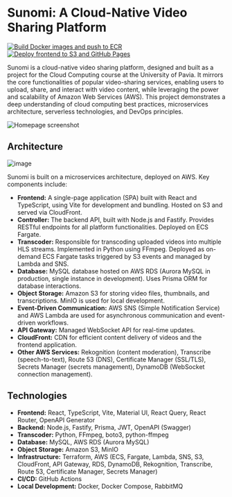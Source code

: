 # Sunomi: A Cloud-Native Video Sharing Platform

[![Build Docker images and push to ECR](https://github.com/ferraridavide/cloud/actions/workflows/build_to_ecr.yml/badge.svg)](https://github.com/ferraridavide/cloud/actions/workflows/build_to_ecr.yml)
[![Deploy frontend to S3 and GitHub Pages](https://github.com/ferraridavide/sunomi/actions/workflows/build_frontend.yml/badge.svg?branch=main)](https://github.com/ferraridavide/sunomi/actions/workflows/build_frontend.yml)


Sunomi is a cloud-native video sharing platform, designed and built as a project for the Cloud Computing course at the University of Pavia.  It mirrors the core functionalities of popular video-sharing services, enabling users to upload, share, and interact with video content, while leveraging the power and scalability of Amazon Web Services (AWS).  This project demonstrates a deep understanding of cloud computing best practices, microservices architecture, serverless technologies, and DevOps principles.

![Homepage screenshot](https://github.com/user-attachments/assets/e4cf899c-65ec-4d3b-81cd-31dd8028429f)

## Architecture
![image](https://github.com/user-attachments/assets/09d5b0e3-400b-47cb-8a40-4c8a57c27819)


Sunomi is built on a microservices architecture, deployed on AWS. Key components include:

*   **Frontend:** A single-page application (SPA) built with React and TypeScript, using Vite for development and bundling.  Hosted on S3 and served via CloudFront.
*   **Controller:**  The backend API, built with Node.js and Fastify.  Provides RESTful endpoints for all platform functionalities.  Deployed on ECS Fargate.
*   **Transcoder:**  Responsible for transcoding uploaded videos into multiple HLS streams.  Implemented in Python using FFmpeg.  Deployed as on-demand ECS Fargate tasks triggered by S3 events and managed by Lambda and SNS.
*   **Database:**  MySQL database hosted on AWS RDS (Aurora MySQL in production, single instance in development).  Uses Prisma ORM for database interactions.
*   **Object Storage:**  Amazon S3 for storing video files, thumbnails, and transcriptions.  MinIO is used for local development.
*   **Event-Driven Communication:**  AWS SNS (Simple Notification Service) and AWS Lambda are used for asynchronous communication and event-driven workflows.
*   **API Gateway:**  Managed WebSocket API for real-time updates.
*   **CloudFront:**  CDN for efficient content delivery of videos and the frontend application.
*   **Other AWS Services:**  Rekognition (content moderation), Transcribe (speech-to-text), Route 53 (DNS), Certificate Manager (SSL/TLS), Secrets Manager (secrets management), DynamoDB (WebSocket connection management).

## Technologies

*   **Frontend:** React, TypeScript, Vite, Material UI, React Query, React Router, OpenAPI Generator
*   **Backend:** Node.js, Fastify, Prisma, JWT, OpenAPI (Swagger)
*   **Transcoder:** Python, FFmpeg, boto3, python-ffmpeg
*   **Database:** MySQL, AWS RDS (Aurora MySQL)
*   **Object Storage:** Amazon S3, MinIO
*   **Infrastructure:** Terraform, AWS (ECS, Fargate, Lambda, SNS, S3, CloudFront, API Gateway, RDS, DynamoDB, Rekognition, Transcribe, Route 53, Certificate Manager, Secrets Manager)
*   **CI/CD:** GitHub Actions
*   **Local Development:** Docker, Docker Compose, RabbitMQ
